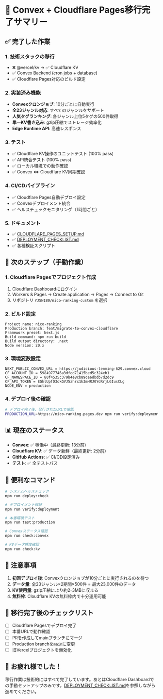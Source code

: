# 🎉 Convex + Cloudflare Pages移行完了サマリー

## ✅ 完了した作業

### 1. 技術スタックの移行
- ❌ @vercel/kv → ✅ Cloudflare KV
- ✅ Convex Backend (cron jobs + database)
- ✅ Cloudflare Pages対応のビルド設定

### 2. 実装済み機能
- **Convexクロンジョブ**: 10分ごとに自動実行
- **全23ジャンル対応**: すべてのジャンルをサポート
- **人気タグランキング**: 各ジャンル上位5タグの500件取得
- **単一KV書き込み**: gzip圧縮でストレージ効率化
- **Edge Runtime API**: 高速レスポンス

### 3. テスト
- ✅ Cloudflare KV操作のユニットテスト (100% pass)
- ✅ API統合テスト (100% pass)
- ✅ ローカル環境での動作確認
- ✅ Convex ⇔ Cloudflare KV同期確認

### 4. CI/CDパイプライン
- ✅ Cloudflare Pages自動デプロイ設定
- ✅ Convexデプロイメント統合
- ✅ ヘルスチェックモニタリング（1時間ごと）

### 5. ドキュメント
- ✅ [CLOUDFLARE_PAGES_SETUP.md](./CLOUDFLARE_PAGES_SETUP.md)
- ✅ [DEPLOYMENT_CHECKLIST.md](./DEPLOYMENT_CHECKLIST.md)
- ✅ 各種検証スクリプト

## 🚀 次のステップ（手動作業）

### 1. Cloudflare Pagesでプロジェクト作成

1. [Cloudflare Dashboard](https://dash.cloudflare.com/)にログイン
2. Workers & Pages → Create application → Pages → Connect to Git
3. リポジトリ `YJSN180/nico-ranking-custom` を選択

### 2. ビルド設定
```
Project name: nico-ranking
Production branch: feat/migrate-to-convex-cloudflare
Framework preset: Next.js
Build command: npm run build
Build output directory: .next
Node version: 20.x
```

### 3. 環境変数設定
```
NEXT_PUBLIC_CONVEX_URL = https://judicious-lemming-629.convex.cloud
CF_ACCOUNT_ID = 5984977746a3dfcd71415bed5c324eb1
CF_NAMESPACE_ID = 80f4535c379b4e8cb89ce6dbdb7d2dc9
CF_API_TOKEN = EGklUpfD3okGVJ5zhrx1k3mHRJ0YdRrjLGIusCLg
NODE_ENV = production
```

### 4. デプロイ後の確認

```bash
# デプロイ完了後、発行されたURLで確認
PRODUCTION_URL=https://nico-ranking.pages.dev npm run verify:deployment
```

## 📊 現在のステータス

- **Convex**: ✅ 稼働中（最終更新: 13分前）
- **Cloudflare KV**: ✅ データ新鮮（最終更新: 2分前）
- **GitHub Actions**: ✅ CI/CD設定済み
- **テスト**: ✅ 全テストパス

## 🔧 便利なコマンド

```bash
# システムヘルスチェック
npm run deploy:check

# デプロイメント検証
npm run verify:deployment

# 本番環境テスト
npm run test:production

# Convexステータス確認
npm run check:convex

# KVデータ鮮度確認
npm run check:kv
```

## 📝 注意事項

1. **初回デプロイ後**: Convexクロンジョブが10分ごとに実行されるのを待つ
2. **データ量**: 全23ジャンル×2期間×500件 = 最大23,000件のデータ
3. **KV使用量**: gzip圧縮により約2-3MBに収まる
4. **無料枠**: Cloudflare KVの無料枠内で十分運用可能

## 🎯 移行完了後のチェックリスト

- [ ] Cloudflare Pagesでデプロイ完了
- [ ] 本番URLで動作確認
- [ ] PRを作成してmainブランチにマージ
- [ ] Production branchを`main`に変更
- [ ] 旧Vercelプロジェクトを無効化

## 🙌 お疲れ様でした！

移行作業は技術的にはすべて完了しています。あとはCloudflare Dashboardでの手動セットアップのみです。[DEPLOYMENT_CHECKLIST.md](./DEPLOYMENT_CHECKLIST.md)を参照しながら進めてください。